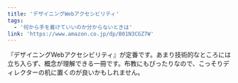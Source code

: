 ```yaml
---
title: 'デザイニングWebアクセシビリティ'
tags:
  - '何から手を着けていいのか分からないときは'
link: 'https://www.amazon.co.jp/dp/B01N3CGZ7W'
---
```


『デザイニングWebアクセシビリティ』が定番です。あまり技術的なところには立ち入らず、概念が理解できる一冊です。布教にもぴったりなので、こっそりディレクターの机に置くのが良いかもしれません。
